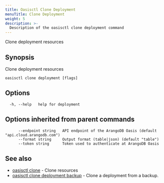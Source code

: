 ```yaml
---
title: Oasisctl Clone Deployment
menuTitle: Clone Deployment
weight: 5
description: >-
  Description of the oasisctl clone deployment command
---
```

Clone deployment resources

## Synopsis

Clone deployment resources

```
oasisctl clone deployment [flags]
```

## Options

```
  -h, --help   help for deployment
```

## Options inherited from parent commands

```
      --endpoint string   API endpoint of the ArangoDB Oasis (default "api.cloud.arangodb.com")
      --format string     Output format (table|json) (default "table")
      --token string      Token used to authenticate at ArangoDB Oasis
```

## See also

* [oasisctl clone](_index.md)	 - Clone resources
* [oasisctl clone deployment backup](clone-deployment-backup.md)	 - Clone a deployment from a backup.

